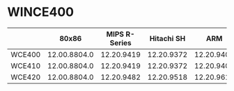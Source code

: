 # WINCE400

|        | 80x86        | MIPS R-Series | Hitachi SH | ARM        |
| ------ | ------------ | ------------- | -----------| ---------- |
| WCE400 | 12.00.8804.0 | 12.20.9419    | 12.20.9372 | 12.20.9409 |
| WCE410 | 12.00.8804.0 | 12.20.9419    | 12.20.9372 | 12.20.9409 |
| WCE420 | 12.00.8804.0 | 12.20.9482    | 12.20.9518 | 12.20.9615 |
